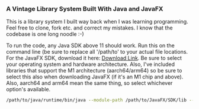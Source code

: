 ### A Vintage Library System Built With Java and JavaFX

This is a library system I built way back when I was learning programming. Feel free to clone, fork etc. and correct
my mistakes. I know that the codebase is one long noodle :-)

To run the code, any Java SDK above 11 should work. Run this on the command line (be sure to replace all '/path/to' to your actual file locations. For the JavaFX SDK, download it here: [Download Link](https://gluonhq.com/products/javafx/).
Be sure to select your operating system and hardware architecture. Also, I've included libraries that support the M1 architecture (aarch64/arm64) so be sure to select this also when downloading JavaFX (if it's an M1 chip and above). Also, aarch64 and arm64 mean the same thing, so select whichever option's available.

```bash
/path/to/java/runtime/bin/java --module-path /path/to/JavaFX/SDK/lib --add-modules=javafx.controls,javafx.fxml -Djava.library.path=/path/to/JavaFX/SDK/lib -Dfile.encoding=UTF-8 -Dsun.stdout.encoding=UTF-8 -Dsun.stderr.encoding=UTF-8 -classpath /path/to/compiled/classes System:/path/to/where/you/cloned/this/repo/lib/json-simple-1.1.1.jar:/path/to/where/you/cloned/this/repo/lib/javax.json-api-1.0.jar:/path/to/where/you/cloned/this/repo//lib/HikariCP-java7-2.4.13.jar:/path/to/where/you/cloned/this/repo//lib/slf4j-simple-1.5.5.jar:/path/to/where/you/cloned/this/repo//lib/slf4j-api-1.5.5.jar:/path/to/where/you/cloned/this/repo/lib/javax.json-1.1.jar:/path/to/where/you/cloned/this/repo//lib/sqlite-jdbc-3.34.0.jar:/path/to/JavaFX/SDK/lib/javafx-swt.jar:/path/to/JavaFX/SDK/lib/javafx.web.jar:/path/to/JavaFX/SDK/lib/javafx.base.jar:/path/to/JavaFX/SDK/lib/javafx.fxml.jar:/path/to/JavaFX/SDK/lib/javafx.media.jar:/path/to/JavaFX/SDK/lib/javafx.swing.jar:/path/to/JavaFX/SDK/lib/javafx.controls.jar:/path/to/JavaFX/SDK/lib/javafx.graphics.jar librarysystem.gui.Login
```